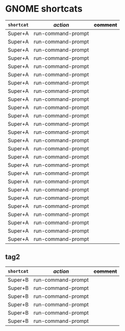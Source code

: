 # GNOME shortcats

| `shortcat` | *action* | ~~comment~~ |
| -------- | ---- | ---- |
| Super+A | run-command-prompt | |
| Super+A | run-command-prompt | |
| Super+A | run-command-prompt | |
| Super+A | run-command-prompt | |
| Super+A | run-command-prompt | |
| Super+A | run-command-prompt | |
| Super+A | run-command-prompt | |
| Super+A | run-command-prompt | |
| Super+A | run-command-prompt | |
| Super+A | run-command-prompt | |
| Super+A | run-command-prompt | |
| Super+A | run-command-prompt | |
| Super+A | run-command-prompt | |
| Super+A | run-command-prompt | |
| Super+A | run-command-prompt | |
| Super+A | run-command-prompt | |
| Super+A | run-command-prompt | |
| Super+A | run-command-prompt | |
| Super+A | run-command-prompt | |
| Super+A | run-command-prompt | |
| Super+A | run-command-prompt | |
| Super+A | run-command-prompt | |
| Super+A | run-command-prompt | |
| Super+A | run-command-prompt | |
| Super+A | run-command-prompt | |
| Super+A | run-command-prompt | |

## tag2

| `shortcat` | *action* | ~~comment~~ |
| -------- | ---- | ---- |
| Super+B | run-command-prompt | |
| Super+B | run-command-prompt | |
| Super+B | run-command-prompt | |
| Super+B | run-command-prompt | |
| Super+B | run-command-prompt | |
| Super+B | run-command-prompt | |
